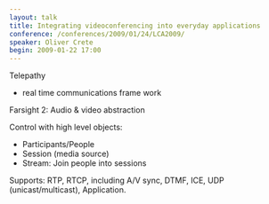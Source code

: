 ```yaml
---
layout: talk
title: Integrating videoconferencing into everyday applications
conference: /conferences/2009/01/24/LCA2009/
speaker: Oliver Crete
begin: 2009-01-22 17:00
---
```

Telepathy

* real time communications frame work


Farsight 2: Audio & video abstraction

Control with high level objects:

* Participants/People
* Session (media source)
* Stream: Join people into sessions

Supports: RTP, RTCP, including A/V sync, DTMF, ICE, UDP (unicast/multicast), Application.

